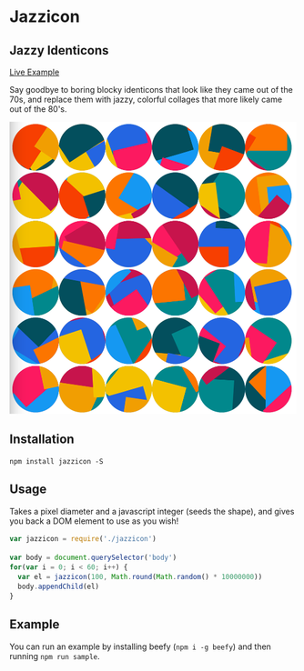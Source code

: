 # Jazzicon
## Jazzy Identicons

[Live Example](http://requirebin.com/?gist=64341df46d79cc72567417c022e9d0ee)

Say goodbye to boring blocky identicons that look like they came out of the 70s, and replace them with jazzy, colorful collages that more likely came out of the 80's.

![example](./example.png)

## Installation

```
npm install jazzicon -S
```

## Usage

Takes a pixel diameter and a javascript integer (seeds the shape), and gives you back a DOM element to use as you wish!

```javascript
var jazzicon = require('./jazzicon')

var body = document.querySelector('body')
for(var i = 0; i < 60; i++) {
  var el = jazzicon(100, Math.round(Math.random() * 10000000))
  body.appendChild(el)
}
```

## Example

You can run an example by installing beefy (`npm i -g beefy`) and then running `npm run sample`.
